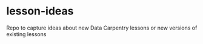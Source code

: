 # lesson-ideas
Repo to capture ideas about new Data Carpentry lessons or new versions of existing lessons
